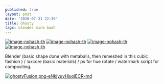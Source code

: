 ```yaml
---
published: true
layout: post
date: '2020-07-31 22:39'
title: Ghosty
tags: blender mine bash 
---
```

[![image-nohash-th](https://i.imgur.com/7q9cx2nb.png)](https://i.imgur.com/7q9cx2n.png)
[![image-nohash-th](https://i.imgur.com/TW3Sdhvb.png)](https://i.imgur.com/TW3Sdhv.png)
[![image-nohash-th](https://i.imgur.com/pQZlFxqb.png)](https://i.imgur.com/pQZlFxq.png)
[![image-nohash-th](https://i.imgur.com/HPawt2Kb.png)](https://i.imgur.com/HPawt2K.png)

Blender (basic shape done with metaballs, then remeshed in this cubic fashion ) / luxcore (basic materials) / ps for hue rotate / watermark script for compositing.

[![ghostyFusion.png-eNkjyuyHiuolECR-md](https://i.imgur.com/WKNXXPUl.png)](https://i.imgur.com/WKNXXPU.png)

